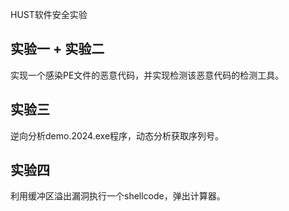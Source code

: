 HUST软件安全实验
## 实验一 + 实验二

实现一个感染PE文件的恶意代码，并实现检测该恶意代码的检测工具。

## 实验三

逆向分析demo.2024.exe程序，动态分析获取序列号。

## 实验四

利用缓冲区溢出漏洞执行一个shellcode，弹出计算器。
